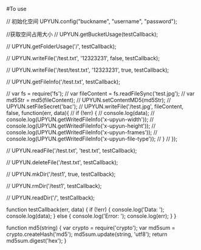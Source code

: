 #To use 

// 初始化空间
UPYUN.config("buckname", "username", "password");

//获取空间占用大小
// UPYUN.getBucketUsage(testCallback);

// UPYUN.getFolderUsage('/', testCallback);

// UPYUN.writeFile('/test.txt', '12323231', false, testCallback);

// UPYUN.writeFile('/test/test.txt', '12323231', true, testCallback);

// UPYUN.getFileInfo('/test.txt', testCallback);

// var fs =  require('fs');
// var fileContent = fs.readFileSync('test.jpg');
// var md5Str = md5(fileContent);
// UPYUN.setContentMD5(md5Str);
// UPYUN.setFileSecret('bac');
// UPYUN.writeFile('/test.jpg', fileContent, false, function(err, data){
//     if (!err) {
//         console.log(data);
//         console.log(UPYUN.getWritedFileInfo('x-upyun-width'));
//         console.log(UPYUN.getWritedFileInfo('x-upyun-height'));
//         console.log(UPYUN.getWritedFileInfo('x-upyun-frames'));
//         console.log(UPYUN.getWritedFileInfo('x-upyun-file-type'));
//     }
// });

// UPYUN.readFile('/test.txt', 'test.txt', testCallback);

// UPYUN.deleteFile('/test.txt', testCallback);

// UPYUN.mkDir('/test1', true, testCallback);

// UPYUN.rmDir('/test1', testCallback);

// UPYUN.readDir('/', testCallback);

function testCallback(err, data) {
    if (!err) {
        console.log('Data: ');
        console.log(data);
    }
    else {
        console.log('Error: ');
        console.log(err);
    }
}

function md5(string) {
    var crypto = require('crypto');
    var md5sum = crypto.createHash('md5');
    md5sum.update(string, 'utf8');
    return md5sum.digest('hex');
}
